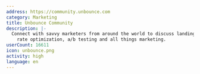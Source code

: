 ```yaml
---
address: https://community.unbounce.com
category: Marketing
title: Unbounce Community
description: |-
  Connect with savvy marketers from around the world to discuss landing pages, conversion
    rate optimization, a/b testing and all things marketing.
userCount: 16611
icon: unbounce.png
activity: high
language: en
---
```

